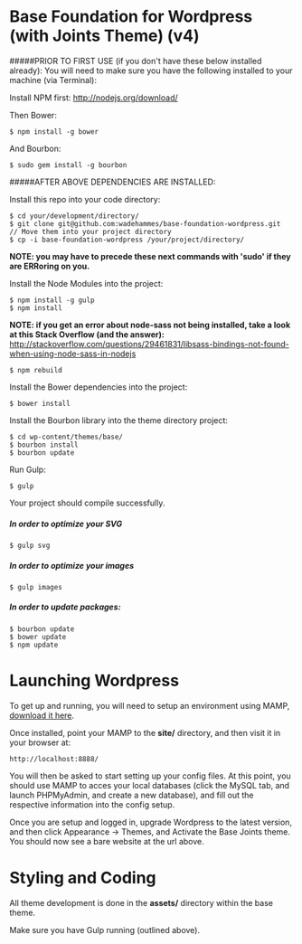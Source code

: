 Base Foundation for Wordpress (with Joints Theme) (v4)
===

#####PRIOR TO FIRST USE (if you don't have these below installed already):
You will need to make sure you have the following installed to your machine (via Terminal):

Install NPM first:
<a href="http://nodejs.org/download/">http://nodejs.org/download/</a>

Then Bower:
```
$ npm install -g bower
```

And Bourbon:
```
$ sudo gem install -g bourbon
```

#####AFTER ABOVE DEPENDENCIES ARE INSTALLED:

Install this repo into your code directory:
```
$ cd your/development/directory/
$ git clone git@github.com:wadehammes/base-foundation-wordpress.git
// Move them into your project directory
$ cp -i base-foundation-wordpress /your/project/directory/
```

<b>NOTE: you may have to precede these next commands with 'sudo' if they are ERRoring on you.</b>

Install the Node Modules into the project:
```
$ npm install -g gulp
$ npm install
```

<b>NOTE: if you get an error about node-sass not being installed, take a look at this Stack Overflow (and the answer):</b>
<a href="http://stackoverflow.com/questions/29461831/libsass-bindings-not-found-when-using-node-sass-in-nodejs">http://stackoverflow.com/questions/29461831/libsass-bindings-not-found-when-using-node-sass-in-nodejs</a>

```
$ npm rebuild
```

Install the Bower dependencies into the project:
```
$ bower install
```

Install the Bourbon library into the theme directory project:
```
$ cd wp-content/themes/base/
$ bourbon install
$ bourbon update
```

Run Gulp:
```
$ gulp
```

Your project should compile successfully.

##### In order to optimize your SVG
```
$ gulp svg
```

##### In order to optimize your images
```
$ gulp images
```

##### In order to update packages:
```
$ bourbon update
$ bower update
$ npm update
```

Launching Wordpress
===
To get up and running, you will need to setup an environment using MAMP, <a href="https://www.mamp.info/en/">download it here</a>.

Once installed, point your MAMP to the <b>site/</b> directory, and then visit it in your browser at:
```
http://localhost:8888/
```

You will then be asked to start setting up your config files. At this point, you should use MAMP to acces your local databases (click the MySQL tab, and launch PHPMyAdmin, and create a new database), and fill out the respective information into the config setup.

Once you are setup and logged in, upgrade Wordpress to the latest version, and then click Appearance -> Themes, and Activate the Base Joints theme. You should now see a bare website at the url above.

Styling and Coding
===
All theme development is done in the <b>assets/</b> directory within the base theme.

Make sure you have Gulp running (outlined above).
